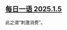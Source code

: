 <!--1736142584000-->
[每日一语 2025.1.5](https://chinadigitaltimes.net/chinese/714693.html)
------

<p>此之谓“刺激消费”。</p><p><img decoding="async" src="data:image/svg+xml,%3Csvg%20xmlns='http://www.w3.org/2000/svg'%20viewBox='0%200%200%200'%3E%3C/svg%3E" alt="" data-lazy-src="https://chinadigitaltimes.net/chinese/files/2025/01/2025.1.5.jpg"><noscript><img decoding="async" src="https://chinadigitaltimes.net/chinese/files/2025/01/2025.1.5.jpg" alt=""></noscript></p><div class="addtoany_share_save_container addtoany_content addtoany_content_bottom"><div class="a2a_kit a2a_kit_size_32 addtoany_list" data-a2a-url="https://chinadigitaltimes.net/chinese/714693.html" data-a2a-title="每日一语 2025.1.5"><a class="a2a_button_facebook" href="https://www.addtoany.com/add_to/facebook?linkurl=https%3A%2F%2Fchinadigitaltimes.net%2Fchinese%2F714693.html&amp;linkname=%E6%AF%8F%E6%97%A5%E4%B8%80%E8%AF%AD%202025.1.5" title="Facebook" rel="nofollow noopener" target="_blank"></a><a class="a2a_button_twitter" href="https://www.addtoany.com/add_to/twitter?linkurl=https%3A%2F%2Fchinadigitaltimes.net%2Fchinese%2F714693.html&amp;linkname=%E6%AF%8F%E6%97%A5%E4%B8%80%E8%AF%AD%202025.1.5" title="Twitter" rel="nofollow noopener" target="_blank"></a><a class="a2a_button_telegram" href="https://www.addtoany.com/add_to/telegram?linkurl=https%3A%2F%2Fchinadigitaltimes.net%2Fchinese%2F714693.html&amp;linkname=%E6%AF%8F%E6%97%A5%E4%B8%80%E8%AF%AD%202025.1.5" title="Telegram" rel="nofollow noopener" target="_blank"></a><a class="a2a_button_reddit" href="https://www.addtoany.com/add_to/reddit?linkurl=https%3A%2F%2Fchinadigitaltimes.net%2Fchinese%2F714693.html&amp;linkname=%E6%AF%8F%E6%97%A5%E4%B8%80%E8%AF%AD%202025.1.5" title="Reddit" rel="nofollow noopener" target="_blank"></a><a class="a2a_button_whatsapp" href="https://www.addtoany.com/add_to/whatsapp?linkurl=https%3A%2F%2Fchinadigitaltimes.net%2Fchinese%2F714693.html&amp;linkname=%E6%AF%8F%E6%97%A5%E4%B8%80%E8%AF%AD%202025.1.5" title="WhatsApp" rel="nofollow noopener" target="_blank"></a><a class="a2a_button_email" href="https://www.addtoany.com/add_to/email?linkurl=https%3A%2F%2Fchinadigitaltimes.net%2Fchinese%2F714693.html&amp;linkname=%E6%AF%8F%E6%97%A5%E4%B8%80%E8%AF%AD%202025.1.5" title="Email" rel="nofollow noopener" target="_blank"></a><a class="a2a_button_copy_link" href="https://www.addtoany.com/add_to/copy_link?linkurl=https%3A%2F%2Fchinadigitaltimes.net%2Fchinese%2F714693.html&amp;linkname=%E6%AF%8F%E6%97%A5%E4%B8%80%E8%AF%AD%202025.1.5" title="Copy Link" rel="nofollow noopener" target="_blank"></a><a class="a2a_dd addtoany_share_save addtoany_share" href="https://www.addtoany.com/share"></a></div></div>
